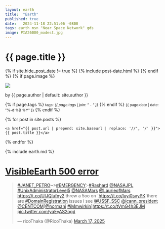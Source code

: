 ```yaml
---
layout: earth
title:  "Earth"
published: true
date:   2024-11-18 22:51:06 -0800
tags: earth nsn "Near Space Network" gds 
image: PIA26080_modest.jpg
---
```




<h1>{{ page.title }}</h1>





{% if site.hide_post_date != true %}
  {% include post-date.html %}
{% endif %}
{% if page.image %}
  <div class="featured-image">
    <img src="{{ site.github.url }}/assets/img/{{ page.image }}">
  </div>
  <p class="view">by {{ page.author | default: site.author }}</p>
{% if page.tags %}
  <small>tags: <em>{{ page.tags | join: "</em> - <em>" }}</em></small>
{% endif %}
  <small>{{ page.date | date: "%-d %B %Y" }}</small>
{% endif %}

<div class="box">

  {% for post in site.posts %}
     
    <a href="{{ post.url | prepend: site.baseurl | replace: '//', '/' }}">{{ post.title }}</a>
  
     
  {% endfor %}
   
</div>  

{% include earth.md %}

# [VisibleEarth 500 error](https://x.com/RicoThaka/status/1901746388754636996)

<blockquote class="twitter-tweet"><p lang="en" dir="ltr"><a href="https://twitter.com/hashtag/JANET_PETRO?src=hash&amp;ref_src=twsrc%5Etfw">#JANET_PETRO</a>~&gt;<a href="https://twitter.com/hashtag/EMERGENCY?src=hash&amp;ref_src=twsrc%5Etfw">#EMERGENCY</a>:-<a href="https://twitter.com/hashtag/Rashard?src=hash&amp;ref_src=twsrc%5Etfw">#Rashard</a> <a href="https://twitter.com/NASAJPL?ref_src=twsrc%5Etfw">@NASAJPL</a> <a href="https://twitter.com/hashtag/UnixAdministratorLevel5?src=hash&amp;ref_src=twsrc%5Etfw">#UnixAdministratorLevel5</a> <a href="https://twitter.com/NASAMars?ref_src=twsrc%5Etfw">@NASAMars</a> <a href="https://twitter.com/LaurieofMars?ref_src=twsrc%5Etfw">@LaurieofMars</a> <a href="https://t.co/UIJQlufny2">https://t.co/UIJQlufny2</a> threw a 5oo on `<a href="https://t.co/Iuyi0svyPK">https://t.co/Iuyi0svyPK</a>`there are <a href="https://twitter.com/hashtag/DomainRegistration?src=hash&amp;ref_src=twsrc%5Etfw">#DomainRegistration</a> issues i see <a href="https://twitter.com/USSF_SSC?ref_src=twsrc%5Etfw">@USSF_SSC</a> <a href="https://twitter.com/icann_president?ref_src=twsrc%5Etfw">@icann_president</a> <a href="https://twitter.com/CENTCOM?ref_src=twsrc%5Etfw">@CENTCOM</a>[<a href="https://twitter.com/Normani?ref_src=twsrc%5Etfw">@normani</a> <a href="https://twitter.com/hashtag/iMmwirkin?src=hash&amp;ref_src=twsrc%5Etfw">#iMmwirkin</a>]<a href="https://t.co/tVmG4h3EJM">https://t.co/tVmG4h3EJM</a> <a href="https://t.co/yqEyAS2ogd">pic.twitter.com/yqEyAS2ogd</a></p>&mdash; ricoThaka (@RicoThaka) <a href="https://twitter.com/RicoThaka/status/1901750668823761151?ref_src=twsrc%5Etfw">March 17, 2025</a></blockquote> <script async src="https://platform.twitter.com/widgets.js" charset="utf-8"></script>